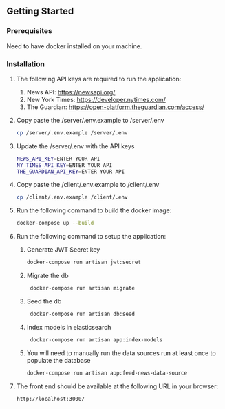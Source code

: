 

<!-- GETTING STARTED -->
## Getting Started


### Prerequisites

Need to have docker installed on your machine.

### Installation

1. The following API keys are required to run the application:
    1. News API: https://newsapi.org/
    2. New York Times: https://developer.nytimes.com/
    3. The Guardian: https://open-platform.theguardian.com/access/
2. Copy paste the /server/.env.example to /server/.env
    ```sh
    cp /server/.env.example /server/.env
    ```
3. Update the /server/.env  with the API keys
    ```sh
    NEWS_API_KEY=ENTER YOUR API
    NY_TIMES_API_KEY=ENTER YOUR API
    THE_GUARDIAN_API_KEY=ENTER YOUR API
    ```
   
4. Copy paste the /client/.env.example to /client/.env
    ```sh
    cp /client/.env.example /client/.env
    ```
5. Run the following command to build the docker image:
    ```sh
    docker-compose up --build
    ```
6. Run the following command to setup the application:
   1. Generate JWT Secret key
      ```sh
      docker-compose run artisan jwt:secret
      ```
   2. Migrate the db
       ```sh
        docker-compose run artisan migrate
       ```
   3. Seed the db
        ```sh
         docker-compose run artisan db:seed
        ```
   4. Index models in elasticsearch
        ```sh
         docker-compose run artisan app:index-models
        ```
   5. You will need to manually run the data sources run at least once to populate the database
        ```sh
        docker-compose run artisan app:feed-news-data-source
        ```
7. The front end should be available at the following URL in your browser:
    ```sh
    http://localhost:3000/
    ```
   
